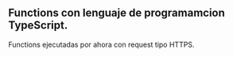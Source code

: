 ## Functions con lenguaje de programamcion TypeScript.
Functions ejecutadas por ahora con request tipo HTTPS.